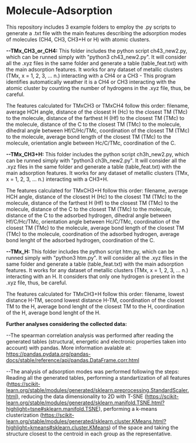 # Molecule-Adsorption

This repository includes 3 example folders to employ the .py scripts to generate a .txt file with the main features describing the adsorption modes of molecules (CH4, CH3, CH3+H or H) with atomic clusters.

**--TMx_CH3_or_CH4:** This folder includes the python script ch43_new2.py, which can be runned simply with "python3 ch43_new2.py". It will consider all the .xyz files in the same folder and generate a table (table_feat.txt) with the main adsorption features. It works for any dataset of metallic clusters (TMx, x = 1, 2, 3, ... n.) interacting with a CH4 or a CH3 - This program identifies automatically weather it is a CH4 or CH3 interacting with the atomic cluster by counting the number of hydrogens in the .xyz file, thus, be careful.

The features calculated for TMxCH3 or TMxCH4 follow this order: filename, average HCH angle, distance of the closest H (Hc) to the closest TM (TMc) to the molecule, distance of the farthest H (Hf) to the closest TM (TMc) to the molecule, distance of the C to the closest TM (TMc) to the molecule, dihedral angle between Hf/C/Hc/TMc, coordination of the closest TM (TMc) to the molecule, average bond length of the closest TM (TMc) to the molecule, orientation angle between Hc/C/TMc, coordination of the C.

**--TMx_CH3+H:** This folder includes the python script ch3h_new2.py, which can be runned simply with "python3 ch3h_new2.py". It will consider all the .xyz files in the same folder and generate a table (table_feat.txt) with the main adsorption features. It works for any dataset of metallic clusters (TMx, x = 1, 2, 3, ... n.) interacting with a CH3+H.

The features calculated for TMxCH3+H follow this order: filename, average HCH angle, distance of the closest H (Hc) to the closest TM (TMc) to the molecule, distance of the farthest H (Hf) to the closest TM (TMc) to the molecule, distance of the C to the closest TM (TMc) to the molecule, distance of the C to the adsorbed hydrogen, dihedral angle between Hf/C/Hc/TMc, orientation angle between Hc/C/TMc, coordination of the closest TM (TMc) to the molecule, average bond length of the closest TM (TMc) to the molecule, coordination of the adsorbed hydrogen, average bond lenght of the adsorbed hydrogen, coordination of the C.

**--TMx_H:** This folder includes the python script htm.py, which can be runned simply with "python3 htm.py". It will consider all the .xyz files in the same folder and generate a table (table_feat.txt) with the main adsorption features. It works for any dataset of metallic clusters (TMx, x = 1, 2, 3, ... n.) interacting with an H. It considers that only one hydrogen is present in the .xyz file, thus, be careful.

The features calculated for TMxCH3+H follow this order: filename, lowest distance H-TM, second lowest distance H-TM, coordination of the closest TM to the H, average bond lenght of the closest TM to the H, coordination of the H, average bond lenght of the H.


**Further analyses considering the collected data:**

--The spearman correlation analysis was performed after reading the generated tables (structural, energetic and electronic properties taken into account) with pandas. More information avalable at: https://pandas.pydata.org/pandas-docs/stable/reference/api/pandas.DataFrame.corr.html

--The analysis of adsorption modes was performed following the steps: Reading all the generated tables, performing a standartization of all features (https://scikit-learn.org/stable/modules/generated/sklearn.preprocessing.StandardScaler.html), reducing the data dimensionality to 2D with T-SNE (https://scikit-learn.org/stable/modules/generated/sklearn.manifold.TSNE.html?highlight=tsne#sklearn.manifold.TSNE), performing a k-means clusterization (https://scikit-learn.org/stable/modules/generated/sklearn.cluster.KMeans.html?highlight=kmeans#sklearn.cluster.KMeans) of the space and taking the structure closest to the centroid in each group as the representative.

